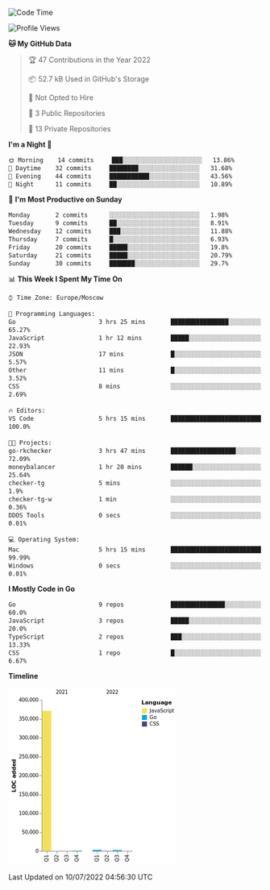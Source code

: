 <!--START_SECTION:waka-->
![Code Time](http://img.shields.io/badge/Code%20Time-367%20hrs%2055%20mins-blue)

![Profile Views](http://img.shields.io/badge/Profile%20Views-0-blue)

**🐱 My GitHub Data** 

> 🏆 47 Contributions in the Year 2022
 > 
> 📦 52.7 kB Used in GitHub's Storage 
 > 
> 🚫 Not Opted to Hire
 > 
> 📜 3 Public Repositories 
 > 
> 🔑 13 Private Repositories  
 > 
**I'm a Night 🦉** 

```text
🌞 Morning    14 commits     ███░░░░░░░░░░░░░░░░░░░░░░   13.86% 
🌆 Daytime    32 commits     ████████░░░░░░░░░░░░░░░░░   31.68% 
🌃 Evening    44 commits     ███████████░░░░░░░░░░░░░░   43.56% 
🌙 Night      11 commits     ██░░░░░░░░░░░░░░░░░░░░░░░   10.89%

```
📅 **I'm Most Productive on Sunday** 

```text
Monday       2 commits      ░░░░░░░░░░░░░░░░░░░░░░░░░   1.98% 
Tuesday      9 commits      ██░░░░░░░░░░░░░░░░░░░░░░░   8.91% 
Wednesday    12 commits     ███░░░░░░░░░░░░░░░░░░░░░░   11.88% 
Thursday     7 commits      █░░░░░░░░░░░░░░░░░░░░░░░░   6.93% 
Friday       20 commits     █████░░░░░░░░░░░░░░░░░░░░   19.8% 
Saturday     21 commits     █████░░░░░░░░░░░░░░░░░░░░   20.79% 
Sunday       30 commits     ███████░░░░░░░░░░░░░░░░░░   29.7%

```


📊 **This Week I Spent My Time On** 

```text
⌚︎ Time Zone: Europe/Moscow

💬 Programming Languages: 
Go                       3 hrs 25 mins       ████████████████░░░░░░░░░   65.27% 
JavaScript               1 hr 12 mins        █████░░░░░░░░░░░░░░░░░░░░   22.93% 
JSON                     17 mins             █░░░░░░░░░░░░░░░░░░░░░░░░   5.57% 
Other                    11 mins             █░░░░░░░░░░░░░░░░░░░░░░░░   3.52% 
CSS                      8 mins              ░░░░░░░░░░░░░░░░░░░░░░░░░   2.69%

🔥 Editors: 
VS Code                  5 hrs 15 mins       █████████████████████████   100.0%

🐱‍💻 Projects: 
go-rkchecker             3 hrs 47 mins       ██████████████████░░░░░░░   72.09% 
moneybalancer            1 hr 20 mins        ██████░░░░░░░░░░░░░░░░░░░   25.64% 
checker-tg               5 mins              ░░░░░░░░░░░░░░░░░░░░░░░░░   1.9% 
checker-tg-w             1 min               ░░░░░░░░░░░░░░░░░░░░░░░░░   0.36% 
DDOS Tools               0 secs              ░░░░░░░░░░░░░░░░░░░░░░░░░   0.01%

💻 Operating System: 
Mac                      5 hrs 15 mins       █████████████████████████   99.99% 
Windows                  0 secs              ░░░░░░░░░░░░░░░░░░░░░░░░░   0.01%

```

**I Mostly Code in Go** 

```text
Go                       9 repos             ███████████████░░░░░░░░░░   60.0% 
JavaScript               3 repos             █████░░░░░░░░░░░░░░░░░░░░   20.0% 
TypeScript               2 repos             ███░░░░░░░░░░░░░░░░░░░░░░   13.33% 
CSS                      1 repo              █░░░░░░░░░░░░░░░░░░░░░░░░   6.67%

```


**Timeline**

![Chart not found](https://raw.githubusercontent.com/jeezft/jeezft/main/charts/bar_graph.png) 


 Last Updated on 10/07/2022 04:56:30 UTC
<!--END_SECTION:waka-->
